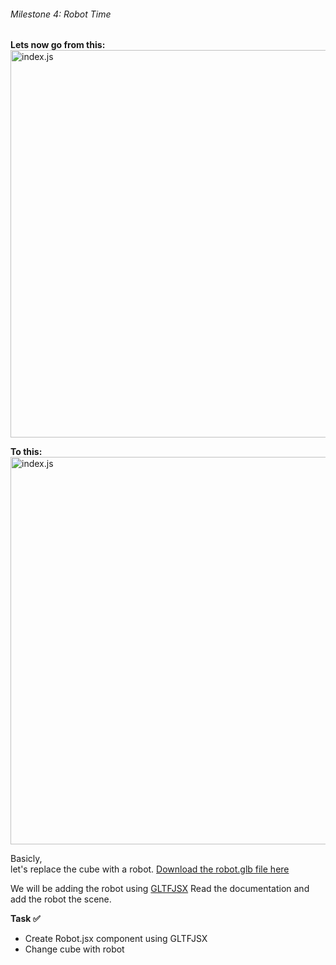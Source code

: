 ###### Milestone 4: Robot Time

**Lets now go from this:**
<img src="/robot-landing/image14.png" alt="index.js" width="860" height="620">


**To this:**
<img src="/robot-landing/image3.png" alt="index.js" width="860" height="620">

Basicly,  
let's replace the cube with a robot. <a href="https://www.dropbox.com/scl/fi/p0j6mcexh1nknunlu5cni/robot-transformed.glb?rlkey=v9a0unzy0gl3k12e3w6n4ep1e&st=zdi4f6p8&dl=0" style="text-decoration: underline;" target="_blank" rel="noopener noreferrer">Download the robot.glb file here</a>

We will be adding the robot using <a href="https://github.com/pmndrs/gltfjsx" style="text-decoration: underline;" target="_blank" rel="noopener noreferrer">GLTFJSX</a>
Read the documentation and add the robot the scene.



**Task ✅**
- Create Robot.jsx component using GLTFJSX
- Change cube with robot 
